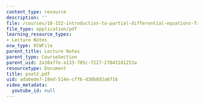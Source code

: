 ```yaml
---
content_type: resource
description: ''
file: /courses/18-152-introduction-to-partial-differential-equations-fall-2005/adabede718ed514ecff6d30b892a6716_pset2.pdf
file_type: application/pdf
learning_resource_types:
- Lecture Notes
ocw_type: OCWFile
parent_title: Lecture Notes
parent_type: CourseSection
parent_uid: 2a38a77e-a133-705c-7227-27043181253a
resourcetype: Document
title: pset2.pdf
uid: adabede7-18ed-514e-cff6-d30b892a6716
video_metadata:
  youtube_id: null
---
```

